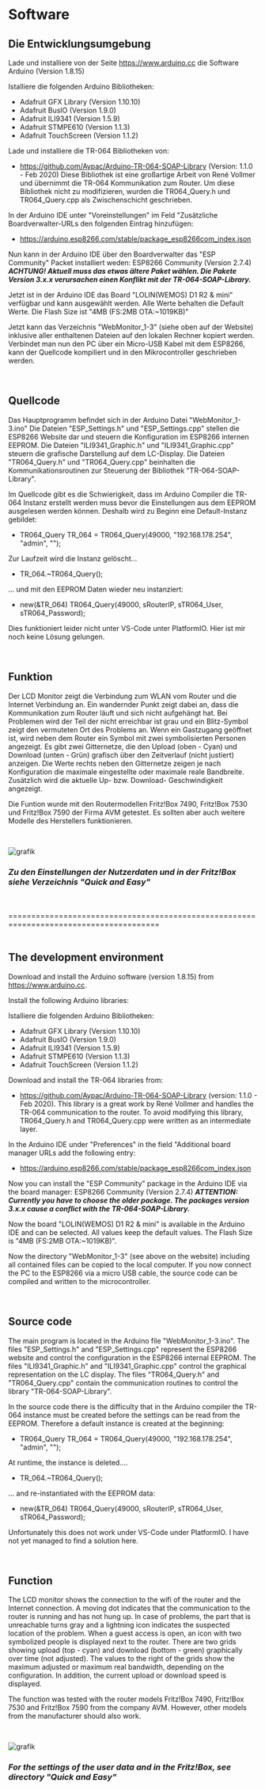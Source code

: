 # Software
## Die Entwicklungsumgebung

Lade und installiere von der Seite https://www.arduino.cc die Software Arduino (Version 1.8.15)

Istalliere die folgenden Arduino Bibliotheken:
* Adafruit GFX Library	(Version 1.10.10)
* Adafruit BusIO			(Version 1.9.0)
* Adafruit ILI9341		(Version 1.5.9)
* Adafruit STMPE610		(Version 1.1.3)
* Adafruit TouchScreen	(Version 1.1.2)

Lade und installiere die TR-064 Bibliotheken von:
* https://github.com/Aypac/Arduino-TR-064-SOAP-Library   (Version: 1.1.0 - Feb 2020)
Diese Bibliothek ist eine großartige Arbeit von René Vollmer und übernimmt die TR-064 Kommunikation zum Router.
Um diese Bibliothek nicht zu modifizieren, wurden die TR064_Query.h und TR064_Query.cpp als Zwischenschicht geschrieben.

In der Arduino IDE unter "Voreinstellungen" im Feld "Zusätzliche Boardverwalter-URLs den folgenden Eintrag hinzufügen:
* https://arduino.esp8266.com/stable/package_esp8266com_index.json

Nun kann in der Arduino IDE über den Boardverwalter das "ESP Community" Packet installiert weden:
ESP8266 Community		(Version 2.7.4)
***ACHTUNG! Aktuell muss das etwas ältere Paket wählen. Die Pakete Version 3.x.x verursachen einen Konflikt mit der TR-064-SOAP-Library.***

Jetzt ist in der Arduino IDE das Board "LOLIN(WEMOS) D1 R2 & mini" verfügbar und kann ausgewählt werden.
Alle Werte behalten die Default Werte. Die Flash Size ist "4MB (FS:2MB OTA:~1019KB)"

Jetzt kann das Verzeichnis "WebMonitor_1-3" (siehe oben auf der Website) inklusive aller enthaltenen Dateien auf den lokalen Rechner kopiert werden.
Verbindet man nun den PC über ein Micro-USB Kabel mit dem ESP8266, kann der Quellcode kompiliert und in den Mikrocontroller geschrieben werden.

<br>

## Quellcode
Das Hauptprogramm befindet sich in der Arduino Datei "WebMonitor_1-3.ino"
Die Dateien "ESP_Settings.h" und "ESP_Settings.cpp" stellen die ESP8266 Website dar und steuern die Konfiguration im ESP8266 internen EEPROM.
Die Dateien "ILI9341_Graphic.h" und "ILI9341_Graphic.cpp" steuern die grafische Darstellung auf dem LC-Display.
Die Dateien "TR064_Query.h" und "TR064_Query.cpp" beinhalten die Kommunikationsroutinen zur Steuerung der Bibliothek "TR-064-SOAP-Library".

Im Quellcode gibt es die Schwierigkeit, dass im Arduino Compiler die TR-064 Instanz erstellt werden muss bevor die Einstellungen aus dem EEPROM ausgelesen werden können.
Deshalb wird zu Beginn eine Default-Instanz gebildet:
* TR064_Query TR_064 = TR064_Query(49000, "192.168.178.254", "admin", "");

Zur Laufzeit wird die Instanz gelöscht... 
* TR_064.~TR064_Query();

... und mit den EEPROM Daten wieder neu instanziert:
* new(&TR_064) TR064_Query(49000, sRouterIP, sTR064_User, sTR064_Password);

Dies funktioniert leider nicht unter VS-Code unter PlatformIO. Hier ist mir noch keine Lösung gelungen.

<br>

## Funktion
Der LCD Monitor zeigt die Verbindung zum WLAN vom Router und die Internet Verbindung an.
Ein wandernder Punkt zeigt dabei an, dass die Kommunikation zum Router läuft und sich nicht aufgehängt hat.
Bei Problemen wird der Teil der nicht erreichbar ist grau und ein Blitz-Symbol zeigt den vermuteten Ort des Problems an.
Wenn ein Gastzugang geöffnet ist, wird neben dem Router ein Symbol mit zwei symbolisierten Personen angezeigt.
Es gibt zwei Gitternetze, die den Upload (oben - Cyan) und Download (unten - Grün) grafisch über den Zeitverlauf (nicht justiert) anzeigen.
Die Werte rechts neben den Gitternetze zeigen je nach Konfiguration die maximale eingestellte oder maximale reale Bandbreite.
Zusätzlich wird die aktuelle Up- bzw. Download- Geschwindigkeit angezeigt.

Die Funtion wurde mit den Routermodellen Fritz!Box 7490, Fritz!Box 7530 und Fritz!Box 7590 der Firma AVM getestet.
Es sollten aber auch weitere Modelle des Herstellers funktionieren.

<br>

![grafik](https://user-images.githubusercontent.com/88629497/132059430-e62f5a19-c777-447f-8e63-0b5fd90355f9.png)
<br>

### *Zu den Einstellungen der Nutzerdaten und in der Fritz!Box siehe Verzeichnis "Quick and Easy"*

<br>
<br>
=======================================================================================
<br>
<br>

## The development environment

Download and install the Arduino software (version 1.8.15) from https://www.arduino.cc.

Install the following Arduino libraries:

Istalliere die folgenden Arduino Bibliotheken:
* Adafruit GFX Library	(Version 1.10.10)
* Adafruit BusIO			(Version 1.9.0)
* Adafruit ILI9341		(Version 1.5.9)
* Adafruit STMPE610		(Version 1.1.3)
* Adafruit TouchScreen	(Version 1.1.2)

Download and install the TR-064 libraries from:
* https://github.com/Aypac/Arduino-TR-064-SOAP-Library (version: 1.1.0 - Feb 2020).
This library is a great work by René Vollmer and handles the TR-064 communication to the router.
To avoid modifying this library, TR064_Query.h and TR064_Query.cpp were written as an intermediate layer.

In the Arduino IDE under "Preferences" in the field "Additional board manager URLs add the following entry:
* https://arduino.esp8266.com/stable/package_esp8266com_index.json

Now you can install the "ESP Community" package in the Arduino IDE via the board manager:
ESP8266 Community (Version 2.7.4)
***ATTENTION: Currently you have to choose the older package. The packages version 3.x.x cause a conflict with the TR-064-SOAP-Library.***

Now the board "LOLIN(WEMOS) D1 R2 & mini" is available in the Arduino IDE and can be selected.
All values keep the default values. The Flash Size is "4MB (FS:2MB OTA:~1019KB)".

Now the directory "WebMonitor_1-3" (see above on the website) including all contained files can be copied to the local computer.
If you now connect the PC to the ESP8266 via a micro USB cable, the source code can be compiled and written to the microcontroller.

<br>

## Source code
The main program is located in the Arduino file "WebMonitor_1-3.ino".
The files "ESP_Settings.h" and "ESP_Settings.cpp" represent the ESP8266 website and control the configuration in the ESP8266 internal EEPROM.
The files "ILI9341_Graphic.h" and "ILI9341_Graphic.cpp" control the graphical representation on the LC display.
The files "TR064_Query.h" and "TR064_Query.cpp" contain the communication routines to control the library "TR-064-SOAP-Library".

In the source code there is the difficulty that in the Arduino compiler the TR-064 instance must be created before the settings can be read from the EEPROM.
Therefore a default instance is created at the beginning:
* TR064_Query TR_064 = TR064_Query(49000, "192.168.178.254", "admin", "");

At runtime, the instance is deleted....
* TR_064.~TR064_Query();

... and re-instantiated with the EEPROM data:
* new(&TR_064) TR064_Query(49000, sRouterIP, sTR064_User, sTR064_Password);

Unfortunately this does not work under VS-Code under PlatformIO. I have not yet managed to find a solution here.

<br>

## Function
The LCD monitor shows the connection to the wifi of the router and the Internet connection.
A moving dot indicates that the communication to the router is running and has not hung up.
In case of problems, the part that is unreachable turns gray and a lightning icon indicates the suspected location of the problem.
When a guest access is open, an icon with two symbolized people is displayed next to the router.
There are two grids showing upload (top - cyan) and download (bottom - green) graphically over time (not adjusted).
The values to the right of the grids show the maximum adjusted or maximum real bandwidth, depending on the configuration.
In addition, the current upload or download speed is displayed.

The function was tested with the router models Fritz!Box 7490, Fritz!Box 7530 and Fritz!Box 7590 from the company AVM.
However, other models from the manufacturer should also work.

<br>

![grafik](https://user-images.githubusercontent.com/88629497/132061516-9ecd5f64-15d9-4938-a7a9-96ab74c1db56.png)
<br>

### *For the settings of the user data and in the Fritz!Box, see directory "Quick and Easy"*



